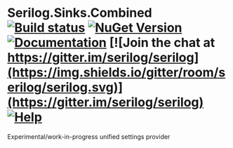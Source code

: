 # Serilog.Sinks.Combined [![Build status](https://ci.appveyor.com/api/projects/status/pc4m0j7d65xmqpxq?svg=true)](https://ci.appveyor.com/project/serilog/serilog-settings-combined) [![NuGet Version](http://img.shields.io/nuget/v/Serilog.Settings.Combined.svg?style=flat)](https://www.nuget.org/packages/Serilog.Settings.Combined/) [![Documentation](https://img.shields.io/badge/docs-wiki-yellow.svg)](https://github.com/serilog/serilog/wiki) [![Join the chat at https://gitter.im/serilog/serilog](https://img.shields.io/gitter/room/serilog/serilog.svg)](https://gitter.im/serilog/serilog) [![Help](https://img.shields.io/badge/stackoverflow-serilog-orange.svg)](http://stackoverflow.com/questions/tagged/serilog)

Experimental/work-in-progress unified settings provider
